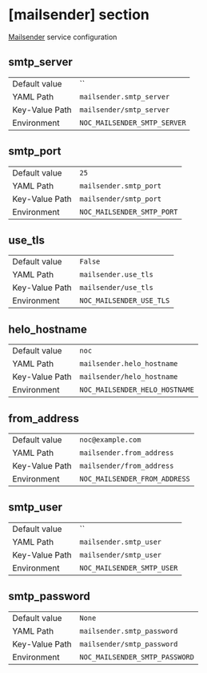 # [mailsender] section

[Mailsender](../services-reference/mailsender.md) service configuration

## smtp_server

|                |                              |
| -------------- | ---------------------------- |
| Default value  | ``                           |
| YAML Path      | `mailsender.smtp_server`     |
| Key-Value Path | `mailsender/smtp_server`     |
| Environment    | `NOC_MAILSENDER_SMTP_SERVER` |

## smtp_port

|                |                            |
| -------------- | -------------------------- |
| Default value  | `25`                       |
| YAML Path      | `mailsender.smtp_port`     |
| Key-Value Path | `mailsender/smtp_port`     |
| Environment    | `NOC_MAILSENDER_SMTP_PORT` |

## use_tls

|                |                          |
| -------------- | ------------------------ |
| Default value  | `False`                  |
| YAML Path      | `mailsender.use_tls`     |
| Key-Value Path | `mailsender/use_tls`     |
| Environment    | `NOC_MAILSENDER_USE_TLS` |

## helo_hostname

|                |                                |
| -------------- | ------------------------------ |
| Default value  | `noc`                          |
| YAML Path      | `mailsender.helo_hostname`     |
| Key-Value Path | `mailsender/helo_hostname`     |
| Environment    | `NOC_MAILSENDER_HELO_HOSTNAME` |

## from_address

|                |                               |
| -------------- | ----------------------------- |
| Default value  | `noc@example.com`             |
| YAML Path      | `mailsender.from_address`     |
| Key-Value Path | `mailsender/from_address`     |
| Environment    | `NOC_MAILSENDER_FROM_ADDRESS` |

## smtp_user

|                |                            |
| -------------- | -------------------------- |
| Default value  | ``                         |
| YAML Path      | `mailsender.smtp_user`     |
| Key-Value Path | `mailsender/smtp_user`     |
| Environment    | `NOC_MAILSENDER_SMTP_USER` |

## smtp_password

|                |                                |
| -------------- | ------------------------------ |
| Default value  | `None`                         |
| YAML Path      | `mailsender.smtp_password`     |
| Key-Value Path | `mailsender/smtp_password`     |
| Environment    | `NOC_MAILSENDER_SMTP_PASSWORD` |
